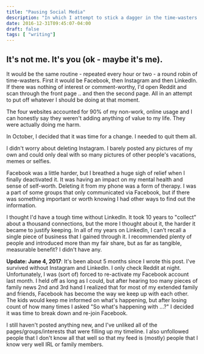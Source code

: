 ```yaml
---
title: "Pausing Social Media"
description: "In which I attempt to stick a dagger in the time-wasters and online black holes that were taking up too much of my life."
date: 2016-12-31T09:45:07-04:00
draft: false
tags: [ "writing"]
---
```


## It's not me. It's you (ok - maybe it's me).
It would be the same routine - repeated every hour or two - a round robin of time-wasters. First it would be Facebook, then Instagram and then LinkedIn. If there was nothing of interest or comment-worthy, I'd open Reddit and scan through the front page .. and then the second page. All in an attempt to put off whatever I should be doing at that moment.

The four websites accounted for 90% of my non-work, online usage and I can honestly say they weren't adding anything of value to my life. They were actually doing me harm.

In October, I decided that it was time for a change. I needed to quit them all.

I didn't worry about deleting Instagram. I barely posted any pictures of my own and could only deal with so many pictures of other people's vacations, memes or selfies.

Facebook was a little harder, but I breathed a huge sigh of relief when I finally deactivated it. It was having an impact on my mental health and sense of self-worth. Deleting it from my phone was a form of therapy. I was a part of some groups that only communicated via Facebook, but if there was something important or worth knowing I had other ways to find out the information.

I thought I'd have a tough time without LinkedIn. It took 10 years to "collect" about a thousand connections, but the more I thought about it, the harder it became to justify keeping. In all of my years on LinkedIn, I can't recall a single piece of business that I gained through it. I recommended plenty of people and introduced more than my fair share, but as far as tangible, measurable benefit? I didn't have any.

**Update: June 4, 2017**: It's been about 5 months since I wrote this post. I've survived without Instagram and LinkedIn.  I only check Reddit at night. Unfortunately, I was (sort of) forced to re-activate my Facebook account last month. I held off as long as I could, but after hearing too many pieces of family news 2nd and 3rd hand I realized that for most of my extended family and friends, Facebook has become the way we keep up with each other.  The kids would keep me informed on what's happening, but after losing count of how many times I asked "So what's happening with ...?" I decided it was time to break down and re-join Facebook.

I still haven't posted anything new, and I've unliked all of the pages/groups/interests that were filling up my timeline. I also unfollowed people that I don't know all that well so that my feed is (mostly) people that I know very well IRL or family members.